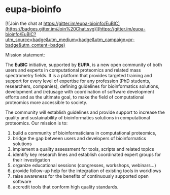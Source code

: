 # eupa-bioinfo

[![Join the chat at https://gitter.im/eupa-bioinfo/EuBIC](https://badges.gitter.im/Join%20Chat.svg)](https://gitter.im/eupa-bioinfo/EuBIC?utm_source=badge&utm_medium=badge&utm_campaign=pr-badge&utm_content=badge)

Mission statement:

The **EuBIC** initiative, supported by **EUPA**, is a new open community of both users and experts in computational proteomics and related mass spectrometry fields. It is a platform that provides targeted training and support for every level of expertise for any profession (PhD students, researchers, companies), defining guidelines for bioinformatics solutions, development and (re)usage with coordination of software development efforts and as the ultimate goal, to make the field of computational proteomics more accessible to society.

The community will establish guidelines and provide support to increase the quality and sustainability of bioinformatics solutions in computational proteomics.
Our mission is to:

1. build a community of bioinformaticians in computational proteomics,
2. bridge the gap between users and developers of bioinformatics solutions
3. implement a quality assessment for tools, scripts and related topics
4. identify key research lines and establish coordinated expert groups for their investigation
5. organize educational sessions (congresses, workshops, webinars…)
6. provide follow-up help for the integration of existing tools in workflows
7. raise awareness for the benefits of continuously supported open software
8. accredit tools that conform high quality standards.





